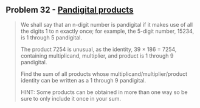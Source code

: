 ## Problem 32 - [Pandigital products](https://projecteuler.net/problem=32)

> We shall say that an n-digit number is pandigital if it makes use of all the digits 1 to n exactly once; for example, the 5-digit number, 15234, is 1 through 5 pandigital.
>
> The product 7254 is unusual, as the identity, 39 × 186 = 7254, containing multiplicand, multiplier, and product is 1 through 9 pandigital.
>
> Find the sum of all products whose multiplicand/multiplier/product identity can be written as a 1 through 9 pandigital.
>
> HINT: Some products can be obtained in more than one way so be sure to only include it once in your sum.